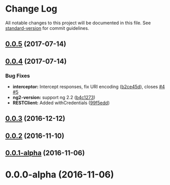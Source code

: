 # Change Log

All notable changes to this project will be documented in this file. See [standard-version](https://github.com/conventional-changelog/standard-version) for commit guidelines.

<a name="0.0.5"></a>
## [0.0.5](https://github.com/hboylan/ng2-http/compare/v0.0.4...v0.0.5) (2017-07-14)



<a name="0.0.4"></a>
## [0.0.4](https://github.com/hboylan/ng2-http/compare/v0.0.3...v0.0.4) (2017-07-14)


### Bug Fixes

* **interceptor:** Intercept responses, fix URI encoding ([b2ce45d](https://github.com/hboylan/ng2-http/commit/b2ce45d)), closes [#4](https://github.com/hboylan/ng2-http/issues/4) [#5](https://github.com/hboylan/ng2-http/issues/5)
* **ng2-version:** support ng 2.2 ([b4c1273](https://github.com/hboylan/ng2-http/commit/b4c1273))
* **RESTClient:** Added withCredentials ([99f5edd](https://github.com/hboylan/ng2-http/commit/99f5edd))



<a name="0.0.3"></a>
## [0.0.3](https://github.com/hboylan/ng2-http/compare/v0.0.2...v0.0.3) (2016-12-12)



<a name="0.0.2"></a>
## [0.0.2](https://github.com/hboylan/ng2-http/compare/v0.0.1-alpha...v0.0.2) (2016-11-10)



<a name="0.0.1-alpha"></a>
## [0.0.1-alpha](https://github.com/hboylan/ng2-http/compare/v0.0.0-alpha...v0.0.1-alpha) (2016-11-06)



<a name="0.0.0-alpha"></a>
# 0.0.0-alpha (2016-11-06)

